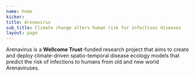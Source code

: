 ```yaml
---
name: home
kicker:
title: Arenavirus
sub_title: Climate change alters human risk for infectious diseases
layout: page
---
```


Arenavirus is a **Wellcome Trust**-funded research project that aims to create and deploy climate-driven spatio-temporal disease ecology models that predict the risk of infections to humans from old and new world Arenaviruses.
